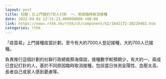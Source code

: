 ```yaml
---
layout: post
title: 社聯：已上門替約7百人打針　一、兩成臨時取消接種
date: 2022-04-02 12:31:23.000000000 +08:00
link: https://news.rthk.hk/rthk/ch/component/k2/1642172-20220402.htm
categories: rthk
---
```


「疫苗易」上門接種疫苗計劃，至今有大約7000人登記接種，大約700人已接種。

負責推行這個計劃的社聯行政總裁蔡海偉說，接種數字較預期少，有大約一、兩成已登記打針的人，基於不同原因臨時取消接種，包括當日快測呈陽性、血壓太高、長者自己或家人感到憂慮等。
